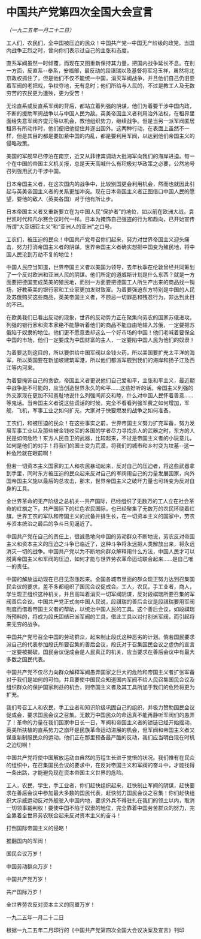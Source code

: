 # 中国共产党第四次全国大会宣言

*（一九二五年一月二十二日）*

工人们，农民们，全中国被压迫的民众！中国共产党--中国无产阶级的政党，当国内战争正烈之时，曾向你们表示过自己的主张和态度。

直系军阀虽然一时倾覆，而现在又图重新保持其力量，把国内战争延长不息。在别一方面，反直系--奉系，安福部，最反动的段祺瑞以及基督将军冯玉祥，虽然将北京政权抓住了，但是他们不仅不能统一中国，消灭军阀战争，并且他们自己仍旧耍着军阀的老把戏，争权夺地，无有息时；他们所给与人民的，不过是教工人及无数穷苦的农民更为遭殃，更为受苦！

无论直系或反直系军阀的背后，都站立着列强的阴谋，他们为着要干涉中国内政，不断的援助军阀战争以与中国人民为敌。英美帝国主义者利用治外法权，在租界里面给失意军阀齐燮元等以机会，教他组织势力，继续战争。但是当另一派军阀匿居租界有所动作时，他们便把他捉住并逐出国外。这两种行动，在表面上虽然不一样，但是其目的都是要加紧中国的内乱，都是要利用军阀，以达到他们帝国主义的侵略政策。

美国的军舰早已停泊在南京，近又从菲律宾调动大批海军向我们的海岸进迫。每一个在中国的帝国主义机关报，总是天天高喊什么有积极对华政策之必要，公然地号召列强用武力干涉中国。

日本帝国主义者，在这次国内的战争中，比较别国更会利用机会，然而也就因此引起与英美帝国主义者的关系更加冲突。现在日本帝国主义者正图借口中国人民的愿望，要他的敌人（英美各国）对于他有所让步。

日本帝国主义者又重新要立在为中国人民“保护者”的地位，如以前在欧洲大战，袁世凯时代和凡尔赛会议时代一样。日本为掩饰自己强盗的行为和趋向，已开始宣传所谓“大亚细亚主义”和“亚洲人的亚洲”之口号。

工农们，被压迫的民众！中国共产党号召你们起来，努力对世界帝国主义迎头痛击，努力打消帝国主义者的阴谋，世界帝国主义者确实想把中国变为殖民地，将中国人民沦到万劫不复的地位！

中国人民应当知道，世界帝国主义者以美国为领导，去年秋季在伦敦曾经共同筹划了一个反对欧洲和亚洲人民的阴谋。他们所定的道威斯计划是什么东西？就是一方面要把德国变成英美的殖民地，而别一方面要把德国工人所生产出来的商品找一销场，好教英美的银行家和工业家更加发财致富。为着要强迫东方特别是中国的人民及苏俄购买这些商品，英美帝国主义者，不顾忌一切罪恶和残忍行为，非达到此目的不已。

在欧美我们已看出反动的现象，世界的反动势力正在聚集向劳农的国家苏俄进攻。列强的银行家和资本家绝不能静听着他们的商品不能自由地输入苏俄，一定要把苏俄陷于奴隶的地位。他们更不愿意丢却这么一个好市场的中国！他们老喊着要保全中国的市场，他们一定要成为中国财富的主人，一定要陷中国人民为他们的奴隶！

为着要达到这目的，所以要供给中国军阀以金钱火药，所以美国要扩充太平洋的海军，所以英国要在新加坡建筑军港，所以他们都派军舰到我们的海岸和扬子江及西江等内河来。

为着要掩饰自己的贪欲，帝国主义者更说他们自己爱和平，主张和平主义，最近期中战争是不可能的，应当创造世界永久的和平……这些好听的话。帝国主义列强的外交家现在更加不知羞耻地说什么列强间邦交和睦，什么对中国人民怀着善意……等鬼话。当帝国主义者说这些谎话的时候，完全不看看列强军费之如何增加，军舰，飞机，军事工业之如何扩充，大家对于快要燃发的战争之如何准备。

工农们，和被压迫的民众！在这些事实之前，世界帝国主义努力扩充军备，努力发展军事工业以及那些被金钱收买的各国的学者尽力寻找杀人的武器之时，东方的人民是如何危险！东方人民自卫的武器，比较起来，不过是帝国主义者的小玩意儿，如何是他们的对手！将我们的国土变为荒漠，将我们的城市和乡村变为坟墓--这一种危险就在眼前啊！

但若一切资本主义国家的工人和农民暴动起来，反对自己的压迫者，将这些武器拿到手里，同时东方被压迫的民众起来反对自己的军阀用自己的力量发展国家，向外国帝国主义施以最后的总攻击，那末，世界帝国主义之破坏力量也可转变为反对自身的工具。

全世界革命的无产阶级之总机关--共产国际，已经组织了无数万的工人立在社会革命的红旗之下。共产国际下的红色农民国际，也已经聚集了无数万的农民环绕着红旗，世界工农的军队和帝国主义的武备并排生长，在一切资本主义的国家中，劳农与资本统治之最后的争斗日见逼近了。

中国共产党在自己的责任上，很诚恳地向中国的劳动群众不断地说，劳农反对帝国主义和资本主义的压迫之斗争已临近了，这种斗争将永远把人类解放出来，将永远消灭一切的战争。中国共产党以为不断地向群众解释用什么方法，中国人民才可以脱离帝国主义和军阀的压迫，如何才能与世界劳农革命运动联合起来……是自己唯一的责任。

中国的解放运动现在已日见澎涨起来。全国各城市里面的群众现正努力达到召集国民会议的要求，差不多都组织了国民会议促成会。工人，农民，手工业者，商人，学生现正组织这种机关，并且高叫着消灭一切军阀阴谋，反对段祺瑞所要召集的军阀善后会议。中国共产党正式向中国人民说，段祺瑞的善后会议是段祺瑞要用军阀制度而借着帝国主义者的帮助，以统治中国人民的工具。这个善后会议，如段祺瑞所预料的，将成为段氏固结已派军阀的工具，借此工具以对付别派军阀，而引起将来无穷的战争。

中国共产党号召全中国的劳动群众，起来制止段氏这种恶劣的计划。倘若国民要求派自己的代表参加段氏所要召集的善后会议，段氏对于召集国民会议之虚伪的宣言一定要被揭破。国民会议促成会是人民真正的机关，应当要求在善后会议中有最大多数之国民代表。

中国共产党不仅尽力向群众解释军阀愚弄国家之巨大的危险和帝国主义者扩张军备对于我们是如何的可怕，并且要使中国民众知道国内军阀不给人民召集国民会议及组织群众的保护国家利益的机会，则帝国主义者及其工具所加于我们的危险将更为扩充。

我们号召工人和农民，手工业者和知识阶级巩固自己的组织，并极力赞助国民会议促成会，要求国民会议之召集。无数万中国民众的命运真不能再静听军阀们的愚弄了！革命的力量在我们国家中日长一日，军阀和帝国主义者的锁链已经开始摇动。英美所扶植的直系势力之崩坏是民族革命运动进展的机会，但军阀和帝国主义者又谋重新制服民众的运动。他们正在那里预备最严酷的反动，我们应当明白现在时机之迫切啊！

中国共产党将使中国解放运动由自然的历程生长进于觉悟的状况。我们惟有在民众的组织中，在召集国民会议的要求中，在反对帝国主义和军阀的奋斗中，才能找得一条出路，才能避免现在资本帝国主义世界的危险。

工人，农民，学生，手工业者，你们赶快组织起来，赶快制止军阀的阴谋，赶快要求在善后会议中参加最大多数的国民代表，赶快努力国民会议之召集！你们赶快组织大示威运动反对外舰驶入中国内地，要求外兵不得驻扎在我们的领土以内，取消一切领事裁判权！要使中国不陷于奴隶的地位，完全靠着中国劳苦群众的努力，完全靠着全世界劳农联合起来反对资本主义的奋斗！

打倒国际帝国主义的侵略！

推翻国内的军阀！

国民会议万岁！

中国劳动群众万岁！

中国共产党万岁！

共产国际万岁！

全世界劳农反对资本主义的同盟万岁！

一九二五年一月二十二日

根据一九二五年二月印行的《中国共产党第四次全国大会议决案及宣言》刊印